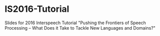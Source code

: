 # IS2016-Tutorial
Slides for 2016 Interspeech Tutorial "Pushing the Frontiers of Speech Processing – What Does it Take to Tackle New Languages and Domains?"
